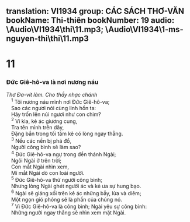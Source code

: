 translation: VI1934
group: CÁC SÁCH THƠ-VĂN
bookName: Thi-thiên 
bookNumber: 19
audio: \Audio\VI1934\thi\11.mp3; \Audio\VI1934\1-ms-nguyen-thi\thi\11.mp3
-------

<div class="title"><h1>11</h1><h3>Đức Giê-hô-va là nơi nương náu</h3><i>Thơ Đa-vít làm. Cho thầy nhạc chánh</i></div>
<span class="verse thi_11_1"> <sup>1</sup> Tôi nương náu mình nơi Đức Giê-hô-va; <br/> Sao các ngươi nói cùng linh hồn ta: <br/> Hãy trốn lên núi ngươi như con chim? <br/></span>
<span class="verse thi_11_2"> <sup>2</sup> Vì kìa, kẻ ác giương cung, <br/> Tra tên mình trên dây, <br/> Đặng bắn trong tối tăm kẻ có lòng ngay thẳng. <br/></span>
<span class="verse thi_11_3"> <sup>3</sup> Nếu các nền bị phá đổ, <br/> Người công bình sẽ làm sao? <br/></span>
<span class="verse thi_11_4"> <sup>4</sup> Đức Giê-hô-va ngự trong đền thánh Ngài; <br/> Ngôi Ngài ở trên trời; <br/> Con mắt Ngài nhìn xem, <br/> Mí mắt Ngài dò con loài người. <br/></span>
<span class="verse thi_11_5"> <sup>5</sup> Đức Giê-hô-va thử người công bình; <br/> Nhưng lòng Ngài ghét người ác và kẻ ưa sự hung bạo. <br/></span>
<span class="verse thi_11_6"> <sup>6</sup> Ngài sẽ giáng xối trên kẻ ác những bẫy, lửa và diêm; <br/> Một ngọn gió phỏng sẽ là phần của chúng nó. <br/></span>
<span class="verse thi_11_7"> <sup>7</sup> Vì Đức Giê-hô-va là công bình; Ngài yêu sự công bình: <br/> Những người ngay thẳng sẽ nhìn xem mặt Ngài. <br/></span>
